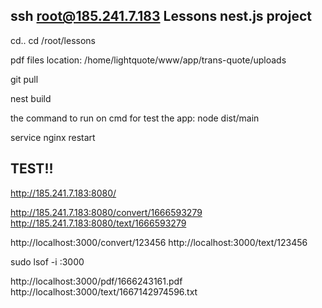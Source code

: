 
ssh root@185.241.7.183
Lessons nest.js project 
------------------------
cd..
cd /root/lessons

pdf files location:
/home/lightquote/www/app/trans-quote/uploads

git pull 

nest build 

the command to run on cmd for test the app: 
node dist/main 

service nginx restart 

TEST!!
--------------------------
http://185.241.7.183:8080/

http://185.241.7.183:8080/convert/1666593279
http://185.241.7.183:8080/text/1666593279


http://localhost:3000/convert/123456
http://localhost:3000/text/123456


sudo lsof -i :3000

http://localhost:3000/pdf/1666243161.pdf
http://localhost:3000/text/1667142974596.txt 




